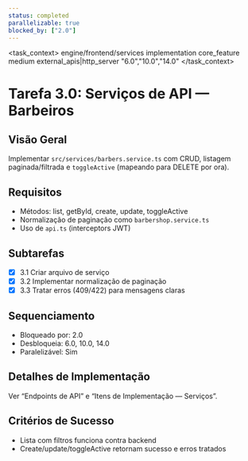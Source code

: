 ```yaml
---
status: completed
parallelizable: true
blocked_by: ["2.0"]
---
```


<task_context>
<domain>engine/frontend/services</domain>
<type>implementation</type>
<scope>core_feature</scope>
<complexity>medium</complexity>
<dependencies>external_apis|http_server</dependencies>
<unblocks>"6.0","10.0","14.0"</unblocks>
</task_context>

# Tarefa 3.0: Serviços de API — Barbeiros

## Visão Geral
Implementar `src/services/barbers.service.ts` com CRUD, listagem paginada/filtrada e `toggleActive` (mapeando para DELETE por ora).

## Requisitos
- Métodos: list, getById, create, update, toggleActive
- Normalização de paginação como `barbershop.service.ts`
- Uso de `api.ts` (interceptors JWT)

## Subtarefas
- [x] 3.1 Criar arquivo de serviço
- [x] 3.2 Implementar normalização de paginação
- [x] 3.3 Tratar erros (409/422) para mensagens claras

## Sequenciamento
- Bloqueado por: 2.0
- Desbloqueia: 6.0, 10.0, 14.0
- Paralelizável: Sim

## Detalhes de Implementação
Ver “Endpoints de API” e “Itens de Implementação — Serviços”.

## Critérios de Sucesso
- Lista com filtros funciona contra backend
- Create/update/toggleActive retornam sucesso e erros tratados
